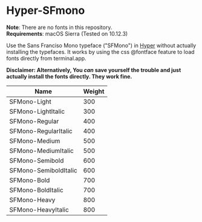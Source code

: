 Hyper-SFmono
===

__Note__: There are no fonts in this repository.  
__Requirements__: macOS Sierra (Tested on 10.12.3)  
  
Use the Sans Franciso Mono typeface ("SFMono") in [Hyper](https://hyper.is) without actually installing the typefaces. 
It works by using the css @fontface feature to load fonts directly from terminal.app.  
  
__Disclaimer: Alternatively, You *can* save yourself the trouble and just actually install the fonts directly. They work fine.__
  
  
| Name			| Weight	|
|-----------------------|---------------|
| SFMono-Light		| 300		|
| SFMono-LightItalic	| 300		|
| SFMono-Regular	| 400		|
| SFMono-RegularItalic	| 400		|
| SFMono-Medium		| 500		|
| SFMono-MediumItalic	| 500		|
| SFMono-Semibold	| 600		|
| SFMono-SemiboldItalic	| 600		|
| SFMono-Bold		| 700		|
| SFMono-BoldItalic	| 700		|
| SFMono-Heavy		| 800		|
| SFMono-HeavyItalic	| 800		|
